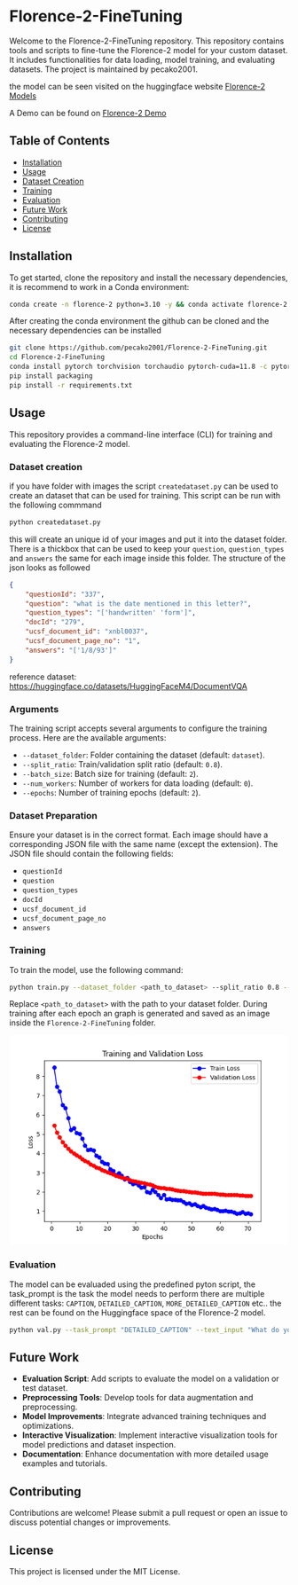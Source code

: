 
# Florence-2-FineTuning

Welcome to the Florence-2-FineTuning repository. This repository contains tools and scripts to fine-tune the Florence-2 model for your custom dataset. It includes functionalities for data loading, model training, and evaluating datasets. The project is maintained by pecako2001.

the model can be seen visited on the huggingface website [Florence-2 Models](https://huggingface.co/collections/microsoft/florence-6669f44df0d87d9c3bfb76de)

A Demo can be found on
[Florence-2 Demo](https://huggingface.co/spaces/gokaygokay/Florence-2)

## Table of Contents

- [Installation](#installation)
- [Usage](#usage)
- [Dataset Creation](#dataset-creation)
- [Training](#training)
- [Evaluation](#evaluation)
- [Future Work](#future-work)
- [Contributing](#contributing)
- [License](#license)

## Installation

To get started, clone the repository and install the necessary dependencies, it is recommend to work in a Conda environment:
```sh
conda create -n florence-2 python=3.10 -y && conda activate florence-2
```
After creating the conda environment the github can be cloned and the necessary dependencies can be installed
```sh
git clone https://github.com/pecako2001/Florence-2-FineTuning.git
cd Florence-2-FineTuning
conda install pytorch torchvision torchaudio pytorch-cuda=11.8 -c pytorch -c nvidia -y
pip install packaging
pip install -r requirements.txt
```

## Usage
This repository provides a command-line interface (CLI) for training and evaluating the Florence-2 model.

### Dataset creation
if you have folder with images the script `createdataset.py` can be used to create an dataset that can be used for training. This script can be run with the following commmand
```sh
python createdataset.py
```
this will create an unique id of your images and put it into the dataset folder. There is a thickbox that can be used to keep your `question`, `question_types` and `answers` the same for each image inside this folder.  The structure of the json looks as followed
```json
{
    "questionId": "337",
    "question": "what is the date mentioned in this letter?",
    "question_types": "['handwritten' 'form']",
    "docId": "279",
    "ucsf_document_id": "xnbl0037",
    "ucsf_document_page_no": "1",
    "answers": "['1/8/93']"
}
```
reference dataset: https://huggingface.co/datasets/HuggingFaceM4/DocumentVQA
### Arguments

The training script accepts several arguments to configure the training process. Here are the available arguments:

- `--dataset_folder`: Folder containing the dataset (default: `dataset`).
- `--split_ratio`: Train/validation split ratio (default: `0.8`).
- `--batch_size`: Batch size for training (default: `2`).
- `--num_workers`: Number of workers for data loading (default: `0`).
- `--epochs`: Number of training epochs (default: `2`).

### Dataset Preparation

Ensure your dataset is in the correct format. Each image should have a corresponding JSON file with the same name (except the extension). The JSON file should contain the following fields:

- `questionId`
- `question`
- `question_types`
- `docId`
- `ucsf_document_id`
- `ucsf_document_page_no`
- `answers`

### Training

To train the model, use the following command:

```sh
python train.py --dataset_folder <path_to_dataset> --split_ratio 0.8 --batch_size 2 --num_workers 0 --epochs 2
```

Replace `<path_to_dataset>` with the path to your dataset folder. During training after each epoch an graph is generated and saved as an image inside the `Florence-2-FineTuning` folder.

<div>
<p style="text-align:center;"><img src="images/loss_graph.png" width="600" center />
</div>

### Evaluation

The model can be evaluaded using the predefined pyton script, the task_prompt is the task the model needs to perform there are multiple different tasks: `CAPTION`, `DETAILED_CAPTION`, `MORE_DETAILED_CAPTION` etc.. the rest can be found on the Huggingface space of the Florence-2 model.
```sh
python val.py --task_prompt "DETAILED_CAPTION" --text_input "What do you see in this image?" --image_path <path_to_image>
```


## Future Work

- **Evaluation Script**: Add scripts to evaluate the model on a validation or test dataset.
- **Preprocessing Tools**: Develop tools for data augmentation and preprocessing.
- **Model Improvements**: Integrate advanced training techniques and optimizations.
- **Interactive Visualization**: Implement interactive visualization tools for model predictions and dataset inspection.
- **Documentation**: Enhance documentation with more detailed usage examples and tutorials.

## Contributing

Contributions are welcome! Please submit a pull request or open an issue to discuss potential changes or improvements.

## License

This project is licensed under the MIT License.
